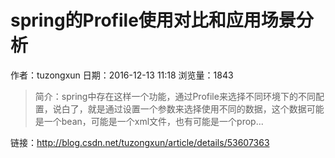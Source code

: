# spring的Profile使用对比和应用场景分析
作者：tuzongxun
日期：2016-12-13 11:18
浏览量：1843
> 简介：spring中存在这样一个功能，通过Profile来选择不同环境下的不同配置，说白了，就是通过设置一个参数来选择使用不同的数据，这个数据可能是一个bean，可能是一个xml文件，也有可能是一个prop...

 链接：http://blog.csdn.net/tuzongxun/article/details/53607363
